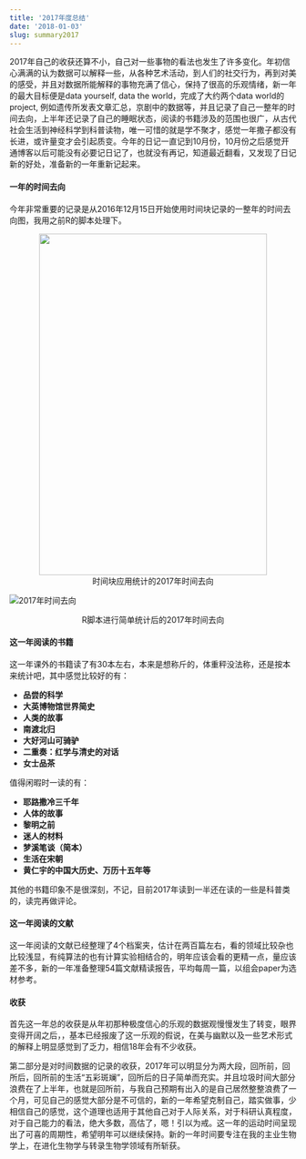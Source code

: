 ```yaml
---
title: '2017年度总结'
date: '2018-01-03'
slug: summary2017
---
```

2017年自己的收获还算不小，自己对一些事物的看法也发生了许多变化。年初信心满满的认为数据可以解释一些，从各种艺术活动，到人们的社交行为，再到对美的感受，并且对数据所能解释的事物充满了信心，保持了很高的乐观情绪，新一年的最大目标便是data yourself, data the world，完成了大约两个data world的project, 例如遗传所发表文章汇总，京剧中的数据等，并且记录了自己一整年的时间去向，上半年还记录了自己的睡眠状态，阅读的书籍涉及的范围也很广，从古代社会生活到神经科学到科普读物，唯一可惜的就是学不聚才，感觉一年撒子都没有长进，或许量变才会引起质变。今年的日记一直记到10月份，10月份之后感觉开通博客以后可能没有必要记日记了，也就没有再记，知道最近翻看，又发现了日记新的好处，准备新的一年重新记起来。

#### 一年的时间去向
今年非常重要的记录是从2016年12月15日开始使用时间块记录的一整年的时间去向图，我用之前R的脚本处理下。

<center><img src="/images/2018-01-03-summary2017-1.jpg" width="400" height="600" /></center>
<center> 时间块应用统计的2017年时间去向 </center >

![2017年时间去向](/images/2018-01-03-summary2017-2.png)
<center> R脚本进行简单统计后的2017年时间去向 </center >

#### 这一年阅读的书籍
这一年课外的书籍读了有30本左右，本来是想称斤的，体重秤没法称，还是按本来统计吧，其中感觉比较好的有：

* **品尝的科学**
* **大英博物馆世界简史**
* **人类的故事**
* **南渡北归**
* **大好河山可骑驴**
* **二重奏：红学与清史的对话**
* **女士品茶**

值得闲暇时一读的有：

* **耶路撒冷三千年**
* **人体的故事**
* **黎明之前**
* **迷人的材料**
* **梦溪笔谈（简本）**
* **生活在宋朝**
* **黄仁宇的中国大历史、万历十五年等**

其他的书籍印象不是很深刻，不记，目前2017年读到一半还在读的一些是科普类的，读完再做评论。

#### 这一年阅读的文献
这一年阅读的文献已经整理了4个档案夹，估计在两百篇左右，看的领域比较杂也比较浅显，有纯算法的也有计算实验相结合的，明年应该会看的更精一点，量应该差不多，新的一年准备整理54篇文献精读报告，平均每周一篇，以组会paper为选材参考。

#### 收获
首先这一年总的收获是从年初那种极度信心的乐观的数据观慢慢发生了转变，眼界变得开阔之后，，基本已经报废了这一乐观的假说，在美与幽默以及一些艺术形式的解释上明显感觉到了乏力，相信18年会有不少收获。

第二部分是对时间数据的记录的收获，2017年可以明显分为两大段，回所前，回所后，回所前的生活“五彩斑斓”，回所后的日子简单而充实。并且垃圾时间大部分浪费在了上半年，也就是回所前，与我自己预期有出入的是自己居然整整浪费了一个月，可见自己的感觉大部分是不可信的，新的一年希望克制自己，踏实做事，少相信自己的感觉，这个道理也适用于其他自己对于人际关系，对于科研认真程度，对于自己能力的看法，绝大多数，高估了，嗯！引以为戒。这一年的运动时间呈现出了可喜的周期性，希望明年可以继续保持。新的一年时间要专注在我的主业生物学上，在进化生物学与转录生物学领域有所斩获。
